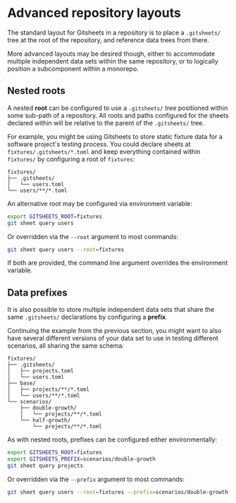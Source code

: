 # Advanced repository layouts

The standard layout for Gitsheets in a repository is to place a `.gitsheets/` tree at the root of the repository, and reference data trees from there.

More advanced layouts may be desired though, either to accommodate multiple independent data sets within the same repository, or to logically position a subcomponent within a monorepo.

## Nested roots

A nested **root** can be configured to use a `.gitsheets/` tree positioned within some sub-path of a repository. All roots and paths configured for the sheets declared within will be relative to the parent of the `.gitsheets/` tree.

For example, you might be using Gitsheets to store static fixture data for a software project's testing process. You could declare sheets at `fixtures/.gitsheets/*.toml` and keep everything contained within `fixtures/` by configuring a root of `fixtures`:

```console
fixtures/
├── .gitsheets/
│   └── users.toml
└── users/**/*.toml
```

An alternative root may be configured via environment variable:

```bash
export GITSHEETS_ROOT=fixtures
git sheet query users
```

Or overridden via the `--root` argument to most commands:

```bash
git sheet query users --root=fixtures
```

If both are provided, the command line argument overrides the environment variable.

## Data prefixes

It is also possible to store multiple independent data sets that share the same `.gitsheets/` declarations by configuring a **prefix**.

Continuing the example from the previous section, you might want to also have several different versions of your data set to use in testing different scenarios, all sharing the same schema:

```console
fixtures/
├── .gitsheets/
│   ├── projects.toml
│   └── users.toml
├── base/
│   ├── projects/**/*.toml
│   └── users/**/*.toml
└── scenarios/
    ├── double-growth/
    │   └── projects/**/*.toml
    └── half-growth/
        └── projects/**/*.toml
```

As with nested roots, prefixes can be configured either environmentally:

```bash
export GITSHEETS_ROOT=fixtures
export GITSHEETS_PREFIX=scenarios/double-growth
git sheet query projects
```

Or overridden via the `--prefix` argument to most commands:

```bash
git sheet query users --root=fixtures --prefix=scenarios/double-growth
```
